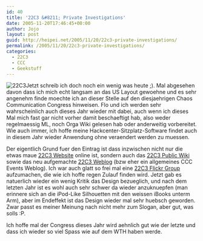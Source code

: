 ```yaml
---
id: 40
title: '22C3 &#8211; Private Investigations'
date: 2005-11-20T17:46:45+00:00
author: Jojo
layout: post
guid: http://heipei.net/2005/11/20/22c3-private-investigations/
permalink: /2005/11/20/22c3-private-investigations/
categories:
  - 22C3
  - CCC
  - Geekstuff
---
```

<img data-echo="/weblog/22c3_400x40px.png" alt="22C3" class="alignleft" />Jetzt schreib ich doch noch ein wenig was heute ;). Mal abgesehen davon dass ich mich echt langsam an das US Layout gewoehne und es sehr angenehm finde moechte ich an dieser Stelle auf den diesjaehrigen Chaos Communication Congress hinweisen. Flo und ich werden sehr wahrscheinlich auch dieses Jahr wieder mit dabei, auch wenn ich dieses Mal mich fast gar nicht vorher damit beschaeftigt hab, also weder regelmaessig ML, noch Orga Wiki gelesen hab oder anderweitig vorbereitet. Wie auch immer, ich hoffe meine Hackcenter-Sitzplatz-Software findet auch in diesem Jahr wieder Anwendung ohne veraendert werden zu muessen.
  
Der eigentlich Grund fuer den Eintrag ist dass inzwischen nicht nur die etwas maue [22C3 Website](http://www.ccc.de/congress/2005/) online ist, sondern auch das [22C3 Public Wiki](https://events.ccc.de/congress/2005/wiki/22C3_Public_Wiki) sowie das neu aufgemachte [22C3 Weblog](http://events.ccc.de/) (bzw eher ein allgemeines CCC Events Weblog). Ich war auch glatt so frei mal eine [22C3 Flickr Group](http://flickr.com/groups/22c3/) aufzumachen, die wie ich hoffe regen Zulauf finden wird. Jetzt gab es natuerlich wieder ein wenig Kritik das Design bezueglich, und nach dem letzten Jahr ist es wohl auch sehr schwer da wieder anzuknuepfen (man erinnere sich an die iPod-Like Silhouetten mit den weissen iBooks unterm Arm), aber im Endeffekt ist das Design wieder mal sehr huebsch geworden. Zwar passt es meiner Meinung nach nicht mehr zum Slogan, aber gut, was solls :P.
  
Ich hoffe mal der Congress dieses Jahr wird aehnlich gut wie der letzte und dass ich wieder so viel Spass wie auf dem WTH haben werde.
